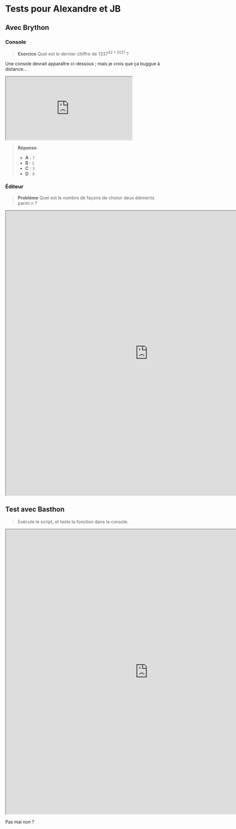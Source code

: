 # Tests pour Alexandre et JB

## Avec Brython

### Console

> **Exercice**
> Quel est le dernier chiffre de $1337^{42\times{2021}}$ ?

Une console devrait apparaître ci-dessous ; mais je crois que ça buggue à distance...

<iframe src="http://brython.info/console.html" width="400" height="200"></iframe>

> **Réponse**
> - **A** : `7`
> - **B** : `1`
> - **C** : `3`
> - **D** : `9`

### Éditeur

> **Problème**
> Quel est le nombre de façons de choisir deux éléments parmi $n$ ?

<iframe src="https://brython.info/tests/editor.html?lang=fr&code=def%20choix_2%28n%29%3A%0A%20%20%20%20%23%20fonction%20%C3%A0%20%20compl%C3%A9ter%20ici%0A%20%20%20%20return%200%0A%0A%0A%23%20Ne%20pas%20modifier%20en%20dessous%20de%20cette%20ligne%0A%0Afor%20n%2C%20u%20in%20%5B%280%2C%200%29%2C%20%281%2C%200%29%2C%20%282%2C%201%29%5D%3A%0A%20%20%20%20assert%20choix_2%28n%29%20%25%2010%20%3D%3D%20u%2C%20f%22%20avec%20l'entr%C3%A9e%20%7Bn%3D%7D%22%0A%0Aprint%28%22R%C3%A9ussite%20totale%20aux%20tests%22%29%0A" width="900" height="900"></iframe>


## Test avec Basthon

> Exécute le script, et teste la fonction dans la console.

<iframe src="https://console.basthon.fr/?script=eJxLSU1TSNOo0LTi5VIAgqLUktKiPAVjrQoFbQVDiBgAo14IGA" width="900" height="900"></iframe>


Pas mal non ?
